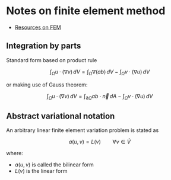 # Notes on finite element method


- [Resources on FEM](https://jsdokken.com/dolfinx-tutorial/fem.html#introduction-to-the-finite-element-method)


## Integration by parts


Standard form based on product rule

$$
\int_{\Omega}u\cdotp{}(\nabla{v})\,dV =
\int_{\Omega}\nabla{(ab)}\,dV -
\int_{\Omega}v\cdotp(\nabla{u})\,dV
$$

or making use of Gauss theorem:

$$
\int_{\Omega}u\cdotp{}(\nabla{v})\,dV =
\int_{\partial\Omega}{ab}\cdot\vec{n}\,dA -
\int_{\Omega}v\cdotp(\nabla{u})\,dV
$$


## Abstract variational notation


An arbitrary linear finite element variation problem is stated as

$$
a(u,v) = L(v)\qquad\forall{v}\in\hat{V}
$$

where: 
- $a(u,v)$ is called the bilinear form
- $L(v)$ is the linear form
